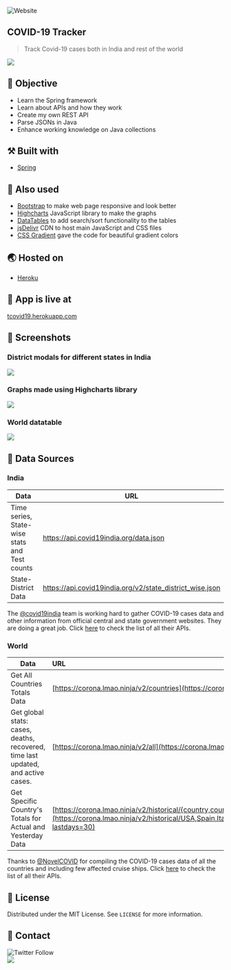 ![Website](https://img.shields.io/website?down_color=red&down_message=down&style=for-the-badge&up_color=brightgreen&up_message=running&url=http%3A%2F%2Ftcovid19.herokuapp.com%2F)

## COVID-19 Tracker
> Track Covid-19 cases both in India and rest of the world

![](https://raw.githubusercontent.com/thecoducer/covid19-tracker/master/screenshots/india-counters.png)

## 🧐 Objective
* Learn the Spring framework
* Learn about APIs and how they work
* Create my own REST API
* Parse JSONs in Java
* Enhance working knowledge on Java collections

## ⚒️ Built with
* [Spring](https://spring.io/)

## 🧰 Also used
* [Bootstrap](https://getbootstrap.com/) to make web page responsive and look better
* [Highcharts](http://www.highcharts.com/) JavaScript library to make the graphs
* [DataTables](https://datatables.net/) to add search/sort functionality to the tables
* [jsDelivr](https://www.jsdelivr.com/) CDN to host main JavaScript and CSS files
* [CSS Gradient](https://cssgradient.io/swatches/) gave the code for beautiful gradient colors

## 🌏 Hosted on
* [Heroku](https://www.heroku.com/)

## 🌻 App is live at
[tcovid19.herokuapp.com](http://tcovid19.herokuapp.com/)

## 📸 Screenshots

### District modals for different states in India
![](https://raw.githubusercontent.com/thecoducer/covid19-tracker/master/screenshots/district-modal.png)

### Graphs made using Highcharts library
![](https://raw.githubusercontent.com/thecoducer/covid19-tracker/master/screenshots/world-graphs.png)

### World datatable
![](https://raw.githubusercontent.com/thecoducer/covid19-tracker/master/screenshots/world-table.png)

## 📑 Data Sources

### India

| Data                                               | URL                                                      |
| -------------------------------------------------- | ---------------------------------------------------------|
| Time series, State-wise stats and Test counts      | https://api.covid19india.org/data.json                   |
| State-District Data                                | https://api.covid19india.org/v2/state_district_wise.json |

The [@covid19india](https://github.com/covid19india) team is working hard to gather COVID-19 cases data and other information from official central and state government websites. They are doing a great job. Click [here](https://api.covid19india.org/) to check the list of all their APIs. 

### World

| Data                                                   | URL                                                      |
| --------------------------------------------------     | :---------------------------------------------------------|
| Get All Countries Totals Data                          | [https://corona.lmao.ninja/v2/countries](https://corona.lmao.ninja/v2/countries?sort=cases)        |
| Get global stats: cases, deaths, recovered, time last updated, and active cases.                                | [https://corona.lmao.ninja/v2/all](https://corona.lmao.ninja/v2/all?yesterday=true) |
| Get Specific Country's Totals for Actual and Yesterday Data                          | [https://corona.lmao.ninja/v2/historical/{country,country,...}](https://corona.lmao.ninja/v2/historical/USA,Spain,Italy,Germany,France,China,Iran,UK,Turkey,Belgium,S.%20Korea,India?lastdays=30)        |

Thanks to [@NovelCOVID](https://github.com/NovelCOVID) for compiling the COVID-19 cases data of all the countries and including few affected cruise ships. Click [here](https://corona.lmao.ninja/docs/) to check the list of all their APIs. 

## 📝 License
Distributed under the MIT License. See `LICENSE` for more information.

## 📨 Contact
![Twitter Follow](https://img.shields.io/twitter/follow/thecoducer?style=social) \
![](https://img.shields.io/badge/%F0%9F%93%A7-mayukh5741%40gmail.com-blue)
